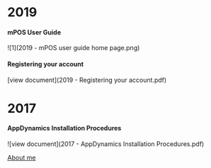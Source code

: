 # 2019

#### mPOS User Guide
![1](2019 - mPOS user guide home page.png)

#### Registering your account
[view document](2019 - Registering your account.pdf)

# 2017

#### AppDynamics Installation Procedures
![view document](2017 - AppDynamics Installation Procedures.pdf)

[About me](../index.md)